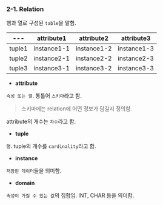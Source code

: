 ### 2-1. Relation

행과 열로 구성된 `table`을 말함.

|---|attribute1|attribute2|attribute3|
|---|---|---|---|
|tuple1|instance1-1|instance1-2|instance1-3|
|tuple2|instance2-1|instance2-2|instance2-3|
tuple3|instance3-1|instance3-2|instance3-3|

- **attribute**

`속성 또는 열`. 통틀어 `스키마`라고 함.

> 스키마에는 relation에 어떤 정보가 담길지 정의함.

attribute의 개수는 `차수`라고 함.


- **tuple**

`행`. tuple의 개수를 `cardinality`라고 함.


- **instance**

`저장된 데이터`들을 의미함.


- **domain**

`속성이 가질 수 있는 값`의 집합임.
INT, CHAR 등을 의미함.
